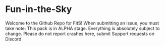 # Fun-in-the-Sky
Welcome to the Github Repo for FitS!
When submitting an issue, you must take note:
This pack is in ALPHA stage. Everything is absolutely subject to change.
Please do not report crashes here, submit Support requests on Discord
